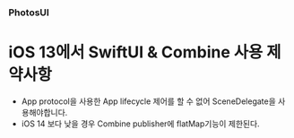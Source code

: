 ### PhotosUI

# iOS 13에서 SwiftUI & Combine 사용 제약사항
- App protocol을 사용한 App lifecycle 제어를 할 수 없어 SceneDelegate을 사용해야합니다.
- iOS 14 보다 낮을 경우 Combine publisher에 flatMap기능이 제한된다.
